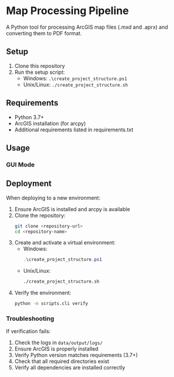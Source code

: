 # Map Processing Pipeline

A Python tool for processing ArcGIS map files (.mxd and .aprx) and converting them to PDF format.

## Setup

1. Clone this repository
2. Run the setup script:
   - Windows: `.\create_project_structure.ps1`
   - Unix/Linux: `./create_project_structure.sh`

## Requirements

- Python 3.7+
- ArcGIS installation (for arcpy)
- Additional requirements listed in requirements.txt

## Usage

### GUI Mode


## Deployment

When deploying to a new environment:

1. Ensure ArcGIS is installed and arcpy is available
2. Clone the repository:
   ```bash
   git clone <repository-url>
   cd <repository-name>
   ```
3. Create and activate a virtual environment:
   - Windows: 
     ```powershell
     .\create_project_structure.ps1
     ```
   - Unix/Linux:
     ```bash
     ./create_project_structure.sh
     ```
4. Verify the environment:
   ```bash
   python -m scripts.cli verify
   ```

### Troubleshooting

If verification fails:
1. Check the logs in `data/output/logs/`
2. Ensure ArcGIS is properly installed
3. Verify Python version matches requirements (3.7+)
4. Check that all required directories exist
5. Verify all dependencies are installed correctly
